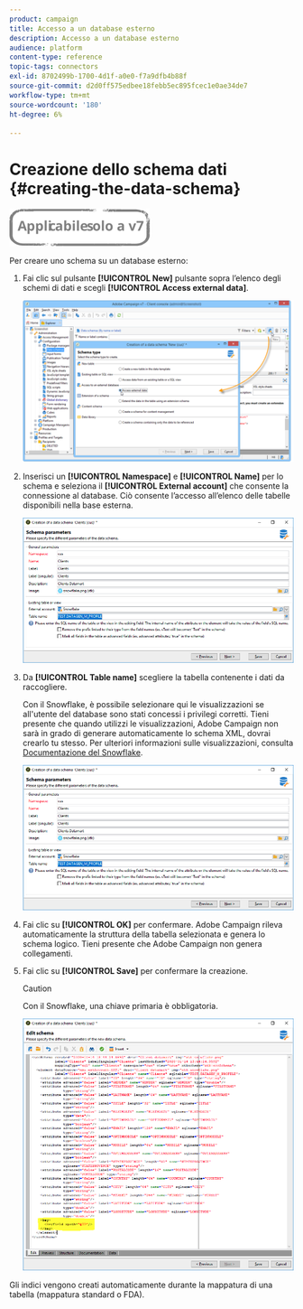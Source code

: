```yaml
---
product: campaign
title: Accesso a un database esterno
description: Accesso a un database esterno
audience: platform
content-type: reference
topic-tags: connectors
exl-id: 8702499b-1700-4d1f-a0e0-f7a9dfb4b88f
source-git-commit: d2d0ff575edbee18febb5ec895fcec1e0ae34de7
workflow-type: tm+mt
source-wordcount: '180'
ht-degree: 6%

---
```


# Creazione dello schema dati {#creating-the-data-schema}

![](../../assets/v7-only.svg)

Per creare uno schema su un database esterno:

1. Fai clic sul pulsante **[!UICONTROL New]** pulsante sopra l’elenco degli schemi di dati e scegli **[!UICONTROL Access external data]**.

   ![](assets/wf_new_schema_fda.png)

1. Inserisci un **[!UICONTROL Namespace]** e  **[!UICONTROL Name]** per lo schema e seleziona il **[!UICONTROL External account]** che consente la connessione al database. Ciò consente l’accesso all’elenco delle tabelle disponibili nella base esterna.

   ![](assets/wf_new_schema_select_table_fda.png)

1. Da **[!UICONTROL Table name]** scegliere la tabella contenente i dati da raccogliere.

   Con il Snowflake, è possibile selezionare qui le visualizzazioni se all&#39;utente del database sono stati concessi i privilegi corretti. Tieni presente che quando utilizzi le visualizzazioni, Adobe Campaign non sarà in grado di generare automaticamente lo schema XML, dovrai crearlo tu stesso. Per ulteriori informazioni sulle visualizzazioni, consulta [Documentazione del Snowflake](https://docs.snowflake.com/en/user-guide/views-introduction.html).

   ![](assets/wf_new_schema_select_table_fda.png)

1. Fai clic su **[!UICONTROL OK]** per confermare. Adobe Campaign rileva automaticamente la struttura della tabella selezionata e genera lo schema logico. Tieni presente che Adobe Campaign non genera collegamenti.

1. Fai clic su **[!UICONTROL Save]** per confermare la creazione.

   >[!CAUTION]
   >
   >Con il Snowflake, una chiave primaria è obbligatoria.

   ![](assets/wf_new_schema_generate_fda.png)

Gli indici vengono creati automaticamente durante la mappatura di una tabella (mappatura standard o FDA).
